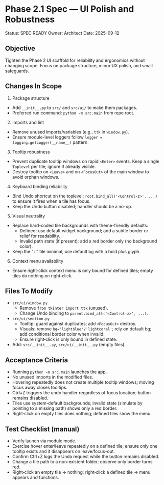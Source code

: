 # Phase 2.1 Spec — UI Polish and Robustness

Status: SPEC READY
Owner: Architect
Date: 2025-09-12

## Objective
Tighten the Phase 2 UI scaffold for reliability and ergonomics without changing scope. Focus on package structure, minor UX polish, and small safeguards.

## Changes In Scope
1) Package structure
- Add `__init__.py` to `src/` and `src/ui/` to make them packages.
- Preferred run command: `python -m src.main` from repo root.

2) Imports and lint
- Remove unused imports/variables (e.g., `ttk` in `window.py`).
- Ensure module-level loggers follow `logger = logging.getLogger(__name__)` pattern.

3) Tooltip robustness
- Prevent duplicate tooltip windows on rapid `<Enter>` events. Keep a single `Toplevel` per tile; ignore if already visible.
- Destroy tooltip on `<Leave>` and on `<FocusOut>` of the main window to avoid orphan windows.

4) Keyboard binding reliability
- Bind Undo shortcut on the toplevel: `root.bind_all('<Control-z>', ...)` to ensure it fires when a tile has focus.
- Keep the Undo button disabled; handler should be a no-op.

5) Visual neutrality
- Replace hard-coded tile backgrounds with theme-friendly defaults:
  - Defined: use default widget background; add a subtle border or relief for readability.
  - Invalid path state (if present): add a red border only (no background color).
- Keep the “+” tile minimal; use default bg with a bold plus glyph.

6) Context menu availability
- Ensure right‑click context menu is only bound for defined tiles; empty tiles do nothing on right‑click.

## Files To Modify
- `src/ui/window.py`
  - Remove `from tkinter import ttk` (unused).
  - Change Undo binding to `parent.bind_all('<Control-z>', ...)`.
- `src/ui/section.py`
  - Tooltip: guard against duplicates; add `<FocusOut>` destroy.
  - Visuals: remove `bg='lightblue'/'lightcoral'`; rely on default bg; add conditional border color when invalid.
  - Ensure right‑click is only bound in defined state.
- Add: `src/__init__.py`, `src/ui/__init__.py` (empty files).

## Acceptance Criteria
- Running `python -m src.main` launches the app.
- No unused imports in the modified files.
- Hovering repeatedly does not create multiple tooltip windows; moving focus away closes tooltips.
- Ctrl+Z triggers the undo handler regardless of focus location; button remains disabled.
- Tiles use system-default backgrounds; invalid state (simulate by pointing to a missing path) shows only a red border.
- Right‑click on empty tiles does nothing; defined tiles show the menu.

## Test Checklist (manual)
- Verify launch via module mode.
- Exercise hover enter/leave repeatedly on a defined tile; ensure only one tooltip exists and it disappears on leave/focus-out.
- Confirm Ctrl+Z logs the Undo request while the button remains disabled.
- Change a tile path to a non-existent folder; observe only border turns red.
- Right‑click an empty tile → nothing; right‑click a defined tile → menu appears and functions.

